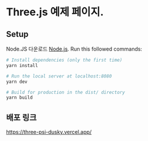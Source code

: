 # Three.js 예제 페이지.

## Setup
Node.JS 다운로드 [Node.js](https://nodejs.org/en/download/).
Run this followed commands:

``` bash
# Install dependencies (only the first time)
yarn install

# Run the local server at localhost:8080
yarn dev

# Build for production in the dist/ directory
yarn build
```

## 배포 링크
https://three-psi-dusky.vercel.app/


